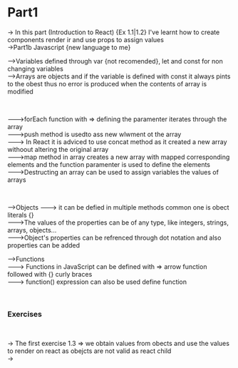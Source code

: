 # Part1
-> In this part (Introduction to React) {Ex 1.1|1.2} I've learnt how to create components render ir and use props to assign values<br>
->Part1b Javascript {new language to me} <br><p>
       -->Variables defined through var {not recomended}, let and const for non changing variables<br>
       -->Arrays are objects and if the variable is defined with const it always pints to the obest thus no error is produced when the contents of array is modified</p><br><p>
            --->forEach function with => defining the paramenter iterates through the array<br>
            --->push method is usedto ass new wlwment ot the array<br>
            ---> In React it is adviced to use concat method as it created a new array withoout altering the original array<br>
            --->map method in array creates a new array with mapped corresponding elements and the function paramenter is used to define the elements<br>
            --->Destructing an array can be used to assign variables the values of arrays<br></p><br>
            <p>
       -->Objects
            ---> it can be defied in multiple methods common one is obect literals {}<br>
            --->The values of the properties can be of any type, like integers, strings, arrays, objects...<br>
            --->Object's properties can be refrenced through dot notation and also properties can be added<br>
     <p>-->Functions<br>
            ---> Functions in JavaScript can be defined with => arrow function followed with {} curly braces<br>
            ---> function() expression can also be used define function<br></p>
            <br>
     <h3>Exercises</h3><br><p>
        -> The first exercise 1.3 => we obtain values from obects and use the values to render on react as obejcts are not valid as react child<br>
        -> 


